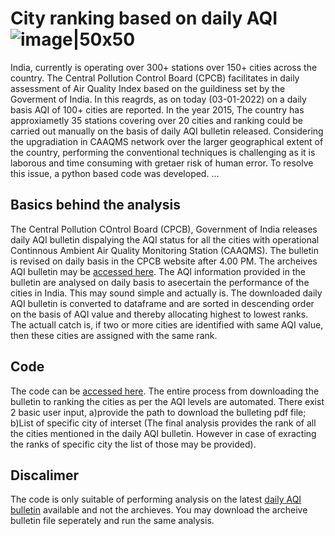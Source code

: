 # City ranking based on daily AQI  ![image|50x50](https://user-images.githubusercontent.com/83420459/228736537-fbd32ab5-ac73-41c8-8e9c-f4669557061c.png)

India, currently is operating over 300+ stations over 150+ cities across the country. The Central Pollution Control Board (CPCB) facilitates in daily assessment of Air Quality Index based on the guildiness set by the Goverment of India. In this reagrds, as on today (03-01-2022) on a daily basis AQI of 100+ cities are reported. In the year 2015, The country has approxiametly 35 stations covering over 20 cities and ranking could be carried out manually on the basis of daily AQI bulletin released. Considering the upgradiation in CAAQMS network over the larger geographical extent of the country, performing the conventional techniques is challenging as it is laborous and time consuming with gretaer risk of human error. To resolve this issue, a python based code was developed. 
...
## Basics behind the analysis
The Central Pollution COntrol Board (CPCB), Government of India releases daily AQI bulletin dispalying the AQI status for all the cities with operational Continnous Ambient Air Quality Monitoring Station (CAAQMS). The bulletin is revised on daily basis in the CPCB website after 4.00 PM. The archeives AQI bulletin may be [accessed here](https://cpcb.nic.in/AQI_Bulletin.php). The AQI information provided in the bulletin are analysed on daily basis to asecertain the performance of the cities in India. This may sound simple and actually is. The downloaded daily AQI bulletin is converted to dataframe and are sorted in descending order on the basis of AQI value and thereby allocating highest to lowest ranks. The actuall catch is, if two or more cities are identified with same AQI value, then these cities are assigned with the same rank. 

## Code
The code can be [accessed here](https://github.com/moorthynair/City-ranking-based-on-AQI/blob/main/Ranking_based_on_AQI_code.py). The entire process from downloading the bulletin to ranking the cities as per the AQI levels are automated. There exist 2 basic user input, a)provide the path to download the bulleting pdf file; b)List of specific city of interset (The final analysis provides the rank of all the cities mentioned in the daily AQI bulletin. However in case of exracting the ranks of specific city the list of those may be provided). 

## Discalimer
The code is only suitable of performing analysis on the latest [daily AQI bulletin](https://cpcb.nic.in/aqi_report.php) available and not the archieves. You may download the archeive bulletin file seperately and run the same analysis. 
